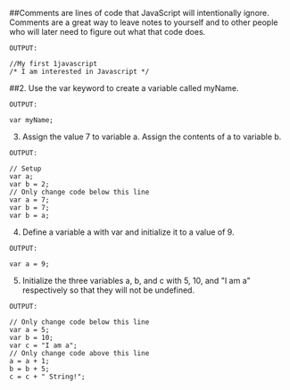 ##Comments are lines of code that JavaScript will intentionally ignore. Comments are a great way to leave notes to yourself and to other people who will later need to figure out what that code does.
~~~
OUTPUT:

//My first 1javascript
/* I am interested in Javascript */
~~~
##2. Use the var keyword to create a variable called myName.
~~~
OUTPUT:

var myName;
~~~
3. Assign the value 7 to variable a. Assign the contents of a to variable b.
~~~
OUTPUT:

// Setup
var a;
var b = 2;
// Only change code below this line
var a = 7;
var b = 7;
var b = a;
~~~
4. Define a variable a with var and initialize it to a value of 9.
~~~
OUTPUT:

var a = 9;
~~~
5. Initialize the three variables a, b, and c with 5, 10, and "I am a" respectively so that they will not be undefined.
~~~
OUTPUT:

// Only change code below this line
var a = 5;
var b = 10;
var c = "I am a";
// Only change code above this line
a = a + 1;
b = b + 5;
c = c + " String!";
~~~
